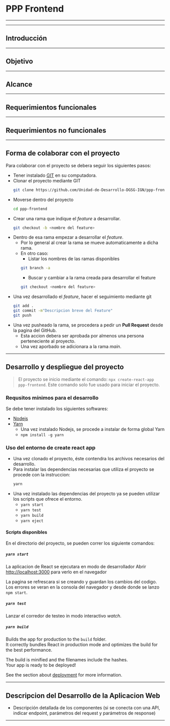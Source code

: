 # PPP Frontend

---
---

## Introducción

---

## Objetivo

---

## Alcance

---

## Requerimientos funcionales

---

## Requerimientos no funcionales


---

## Forma de colaborar con el proyecto

Para colaborar con el proyecto se debera seguir los siguientes pasos:

* Tener instalado [GIT](https://git-scm.com/downloads) en su computadora.
* Clonar el proyecto mediante GIT
  ```bash
  git clone https://github.com/Unidad-de-Desarrollo-DGSG-IGN/ppp-frontend.git
  ```
* Moverse dentro del proyecto
  ```bash
  cd ppp-frontend
  ```
* Crear una rama que indique el *feature* a desarrollar.
  ```bash
  git checkout -b <nombre del feature>
  ```
* Dentro de esa rama empezar a desarrollar el *feature*.
  * Por lo general al crear la rama se mueve automaticamente a dicha rama.
  * En otro caso:
    * Listar los nombres de las ramas disponibles
    ```bash
    git branch -a
    ```
    * Buscar y cambiar a la rama creada para desarrollar el feature
    ```bash
    git checkout <nombre del feature>
    ```
* Una vez desarrollado el *feature*, hacer el seguimiento mediante git
  ```bash
  git add .
  git commit -m"Descripcion breve del Feature"
  git push
  ```
* Una vez pusheado la rama, se procedera a pedir un **Pull Request** desde la pagina del GitHub.
  * Esta accion debera ser aprobada por almenos una persona perteneciente al proyecto.
  * Una vez aporbado se adicionara a la rama *main*.

---

##  Desarrollo y despliegue del proyecto

> El proyecto se inicio mediante el comando: `npx create-react-app ppp-frontend`. Este comando solo fue usado para iniciar el proyecto.

### Requsitos mínimos para el desarrollo

Se debe tener instalado los siguientes softwares:

* [Nodejs](https://nodejs.org/es/)
* [Yarn](https://yarnpkg.com/getting-started/install)
  * Una vez instalado Nodejs, se procede a instalar de forma global Yarn
  * `npm install -g yarn`

### Uso del entorno de create react app

* Una vez clonado el proyecto, éste contendra los archivos necesarios del desarrollo.
* Para instalar las dependencias necesarias que utiliza el proyecto se procede con la instruccion:
  ```bash
  yarn
  ```
* Una vez instalado las dependencias del proyecto ya se pueden utilizar los scripts que ofrece el entorno.
  * `yarn start`
  * `yarn test`
  * `yarn build`
  * `yarn eject`

#### Scripts disponibles

En el directorio del proyecto, se pueden correr los siguiente comandos:

##### `yarn start`

La aplicacion de React se ejecutara en modo de desarrollador
Abrir [http://localhost:3000](http://localhost:3000) para verlo en el navegador

La pagina se refrescara si se creando y guardan los cambios del codigo.
Los errores se veran en la consola del navegador y desde donde se lanzo `npm start`.

##### `yarn test`

Lanzar el corredor de testeo in modo interactivo *watch*.

##### `yarn build`

Builds the app for production to the `build` folder.\
It correctly bundles React in production mode and optimizes the build for the best performance.

The build is minified and the filenames include the hashes.\
Your app is ready to be deployed!

See the section about [deployment](https://facebook.github.io/create-react-app/docs/deployment) for more information.

---

## Descripcion del Desarrollo de la Aplicacion Web

* Descripción detallada de los componentes (si se conecta con una API, indicar endpoint, parámetros del request y parámetros de response)

---



